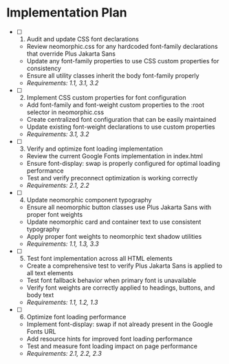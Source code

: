 # Implementation Plan

- [ ] 1. Audit and update CSS font declarations











  - Review neomorphic.css for any hardcoded font-family declarations that override Plus Jakarta Sans
  - Update any font-family properties to use CSS custom properties for consistency
  - Ensure all utility classes inherit the body font-family properly
  - _Requirements: 1.1, 3.1, 3.2_

- [ ] 2. Implement CSS custom properties for font configuration
  - Add font-family and font-weight custom properties to the :root selector in neomorphic.css
  - Create centralized font configuration that can be easily maintained
  - Update existing font-weight declarations to use custom properties
  - _Requirements: 3.1, 3.2_

- [ ] 3. Verify and optimize font loading implementation
  - Review the current Google Fonts implementation in index.html
  - Ensure font-display: swap is properly configured for optimal loading performance
  - Test and verify preconnect optimization is working correctly
  - _Requirements: 2.1, 2.2_

- [ ] 4. Update neomorphic component typography
  - Ensure all neomorphic button classes use Plus Jakarta Sans with proper font weights
  - Update neomorphic card and container text to use consistent typography
  - Apply proper font weights to neomorphic text shadow utilities
  - _Requirements: 1.1, 1.3, 3.3_

- [ ] 5. Test font implementation across all HTML elements
  - Create a comprehensive test to verify Plus Jakarta Sans is applied to all text elements
  - Test font fallback behavior when primary font is unavailable
  - Verify font weights are correctly applied to headings, buttons, and body text
  - _Requirements: 1.1, 1.2, 1.3_

- [ ] 6. Optimize font loading performance
  - Implement font-display: swap if not already present in the Google Fonts URL
  - Add resource hints for improved font loading performance
  - Test and measure font loading impact on page performance
  - _Requirements: 2.1, 2.2, 2.3_